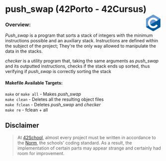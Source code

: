 # push_swap (42Porto - 42Cursus) <img src="https://github.com/devicons/devicon/blob/master/icons/c/c-original.svg" title="C" alt="C Logo" width="55" height="55" align="right" />&nbsp;  

### Overview:
_Push_swap_ is a program that sorts a stack of integers with the minimum instructions possible and an auxiliary stack.
Instructions are defined within the subject of the project; They're the only way allowed to
manipulate the data in the stacks.

_checker_ is a utility program that, taking the same arguments as _push_swap_ and its outputted 
instructions, checks if the stack ends up sorted, thus verifying if _push_swap_ is correctly sorting the stack

#### Makefile Available Targets:  
`make` or `make all` - Makes _push_swap_   
`make clean` - Deletes all the resulting object files   
`make fclean` - Deletes _push_swap_ and _checker_  
`make re` - fclean + all  
  

## Disclaimer
> At [42School](https://en.wikipedia.org/wiki/42_(school)), almost every project must be written in accordance to the [Norm](./extras/en_norm.pdf), the schools' coding standard. As a result, the implementation of certain parts may appear strange and certainly had room for improvement.
